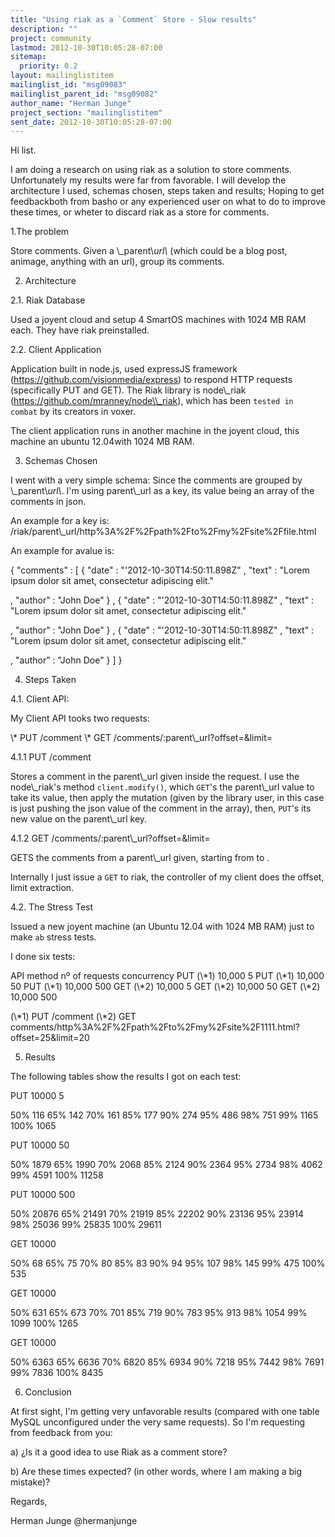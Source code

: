 ```yaml
---
title: "Using riak as a `Comment` Store - Slow results"
description: ""
project: community
lastmod: 2012-10-30T10:05:28-07:00
sitemap:
  priority: 0.2
layout: mailinglistitem
mailinglist_id: "msg09083"
mailinglist_parent_id: "msg09082"
author_name: "Herman Junge"
project_section: "mailinglistitem"
sent_date: 2012-10-30T10:05:28-07:00
---
```


Hi list.

I am doing a research on using riak as a solution to store comments. 
Unfortunately my results were far from favorable. I will develop the 
architecture I used, schemas chosen, steps taken and results; Hoping to 
get feedbackboth from basho or any experienced user on what to do to 
improve these times, or wheter to discard riak as a store for comments.


1.The problem

Store comments. Given a \\_parent\\_url\\_ (which could be a blog post, 
animage, anything with an url), group its comments.

2. Architecture


2.1. Riak Database

Used a joyent cloud and setup 4 SmartOS machines with 1024 MB RAM each. 
They have riak preinstalled.

2.2. Client Application

Application built in node.js, used expressJS framework 
(https://github.com/visionmedia/express) to respond HTTP requests 
(specifically PUT and GET). The Riak library is node\\_riak 
(https://github.com/mranney/node\\_riak), which has been `tested in 
combat` by its creators in voxer.

The client application runs in another machine in the joyent cloud, this 
machine an ubuntu 12.04with 1024 MB RAM.

3. Schemas Chosen

I went with a very simple schema: Since the comments are grouped by 
\\_parent\\_url\\_. I'm using parent\\_url as a key, its value being an array of 
the comments in json.


An example for a key is: 
/riak/parent\\_url/http%3A%2F%2Fpath%2Fto%2Fmy%2Fsite%2Ffile.html


An example for avalue is:

{ "comments" :
 [
 { "date" : "'2012-10-30T14:50:11.898Z"
 , "text" : "Lorem ipsum dolor sit amet, consectetur adipiscing 
elit."

 , "author" : "John Doe"
 }
 , { "date" : "'2012-10-30T14:50:11.898Z"
 , "text" : "Lorem ipsum dolor sit amet, consectetur adipiscing 
elit."

 , "author" : "John Doe"
 }
 , { "date" : "'2012-10-30T14:50:11.898Z"
 , "text" : "Lorem ipsum dolor sit amet, consectetur adipiscing 
elit."

 , "author" : "John Doe"
 }
 ]
}

4. Steps Taken

4.1. Client API:

My Client API tooks two requests:

\\* PUT /comment
\\* GET /comments/:parent\\_url?offset=&limit=

4.1.1 PUT /comment

Stores a comment in the parent\\_url given inside the request. I use the 
node\\_riak's method `client.modify()`, which `GET`'s the parent\\_url value 
to take its value, then apply the mutation (given by the library user, 
in this case is just pushing the json value of the comment in the 
array), then, `PUT`'s its new value on the parent\\_url key.


4.1.2 GET /comments/:parent\\_url?offset=&limit=

GETS the comments from a parent\\_url given, starting from  to 
.


Internally I just issue a `GET` to riak, the controller of my client 
does the offset, limit extraction.


4.2. The Stress Test

Issued a new joyent machine (an Ubuntu 12.04 with 1024 MB RAM) just to 
make `ab` stress tests.


I done six tests:

API method nº of requests concurrency
PUT (\\*1) 10,000 5
PUT (\\*1) 10,000 50
PUT (\\*1) 10,000 500
GET (\\*2) 10,000 5
GET (\\*2) 10,000 50
GET (\\*2) 10,000 500

(\\*1) PUT /comment
(\\*2) GET 
comments/http%3A%2F%2Fpath%2Fto%2Fmy%2Fsite%2F1111.html?offset=25&limit=20

5. Results

The following tables show the results I got on each test:

PUT
10000 5

50% 116
65% 142
70% 161
85% 177
90% 274
95% 486
98% 751
99% 1165
100% 1065

PUT
10000 50

50% 1879
65% 1990
70% 2068
85% 2124
90% 2364
95% 2734
98% 4062
99% 4591
100% 11258

PUT
10000 500

50% 20876
65% 21491
70% 21919
85% 22202
90% 23136
95% 23914
98% 25036
99% 25835
100% 29611

 GET
 10000

50% 68
65% 75
70% 80
85% 83
90% 94
95% 107
98% 145
99% 475
100% 535

 GET
 10000

50% 631
65% 673
70% 701
85% 719
90% 783
95% 913
98% 1054
99% 1099
100% 1265

 GET
 10000

50% 6363
65% 6636
70% 6820
85% 6934
90% 7218
95% 7442
98% 7691
99% 7836
100% 8435


6. Conclusion

At first sight, I'm getting very unfavorable results (compared with one 
table MySQL unconfigured under the very same requests). So I'm 
requesting from feedback from you:


a) ¿Is it a good idea to use Riak as a comment store?

b) Are these times expected? (in other words, where I am making a big 
mistake)?


Regards,

Herman Junge
@hermanjunge

